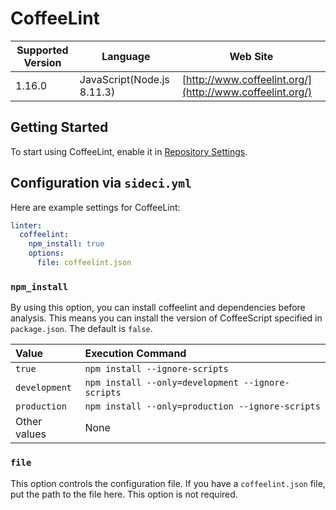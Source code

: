 # CoffeeLint

| Supported Version | Language | Web Site |
| ----------------- | -------- | -------- |
| 1.16.0 | JavaScript(Node.js 8.11.3) | [http://www.coffeelint.org/](http://www.coffeelint.org/) |

## Getting Started

To start using CoffeeLint, enable it in [Repository Settings](../../getting-started/repository-settings.md).

## Configuration via `sideci.yml`

Here are example settings for CoffeeLint:

```yaml:sideci.yml
linter:
  coffeelint:
    npm_install: true
    options:
      file: coffeelint.json
```

### `npm_install`

By using this option, you can install coffeelint and dependencies before analysis. This means you can install the version of CoffeeScript specified in `package.json`. The default is `false`.

|Value|Execution Command|
|:---|:---|
|`true`|`npm install --ignore-scripts`|
|`development`|`npm install --only=development --ignore-scripts`|
|`production`|`npm install --only=production --ignore-scripts`|
|Other values|None|

### `file`

This option controls the configuration file. If you have a `coffeelint.json` file, put the path to the file here. This option is not required.

